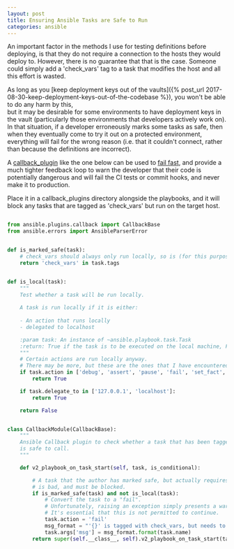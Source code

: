 ```yaml
---
layout: post
title: Ensuring Ansible Tasks are Safe to Run
categories: ansible
---
```


An important factor in the methods I use for testing definitions before deploying, is that
they do not require a connection to the hosts they would deploy to.  However, there is no 
guarantee that that is the case.  Someone could simply add a 'check_vars' tag to a task that 
modifies the host and all this effort is wasted.

As long as you [keep deployment keys out of the vaults]({% post_url 
2017-08-30-keep-deployment-keys-out-of-the-codebase %}), you won't be able to do any harm by this,  
but it may be desirable for some environments to have deployment keys in the vault 
(particularly those environments that developers actively work on).  In that situation, if a 
developer erroneously marks some tasks as safe, then when they eventually come to try it out
on a protected environment, everything will fail for the wrong reason (i.e. that it couldn't 
connect, rather than because the definitions are incorrect).

A [callback_plugin](http://docs.ansible.com/ansible/latest/dev_guide/developing_plugins.html#callback-plugins) like the one below can be used to [fail fast](https://martinfowler.com/ieeeSoftware/failFast.pdf), and provide a much tighter 
feedback loop to warn the developer that their code is potentially dangerous and will fail the CI 
tests or commit hooks, and never make it to production.

Place it in a callback_plugins directory alongside the playbooks, and it will block any
tasks that are tagged as 'check_vars' but run on the target host.

```python

from ansible.plugins.callback import CallbackBase
from ansible.errors import AnsibleParserError


def is_marked_safe(task):
    # check_vars should always only run locally, so is (for this purpose) "safe"
    return 'check_vars' in task.tags


def is_local(task):
    """
    Test whether a task will be run locally.
    
    A task is run locally if it is either:
    
    - An action that runs locally
    - delegated to localhost

    :param task: An instance of ~ansible.playbook.task.Task
    :return: True if the task is to be executed on the local machine, False otherwise
    """
    # Certain actions are run locally anyway.
    # There may be more, but these are the ones that I have encountered in our safe tasks.
    if task.action in ['debug', 'assert', 'pause', 'fail', 'set_fact', 'include', 'include_vars']:
        return True

    if task.delegate_to in ['127.0.0.1', 'localhost']:
        return True

    return False


class CallbackModule(CallbackBase):
    """
    Ansible Callback plugin to check whether a task that has been tagged with check_vars
    is safe to call.
    """

    def v2_playbook_on_task_start(self, task, is_conditional):

        # A task that the author has marked safe, but actually requires a connection to the host
        # is bad, and must be blocked.
        if is_marked_safe(task) and not is_local(task):
            # Convert the task to a "fail".
            # Unfortunately, raising an exception simply presents a warning, and carries on.
            # It's essential that this is not permitted to continue.
            task.action = 'fail'
            msg_format = "'{}' is tagged with check_vars, but needs to connect to a remote host"
            task.args['msg'] = msg_format.format(task.name)
        return super(self.__class__, self).v2_playbook_on_task_start(task, is_conditional)

```